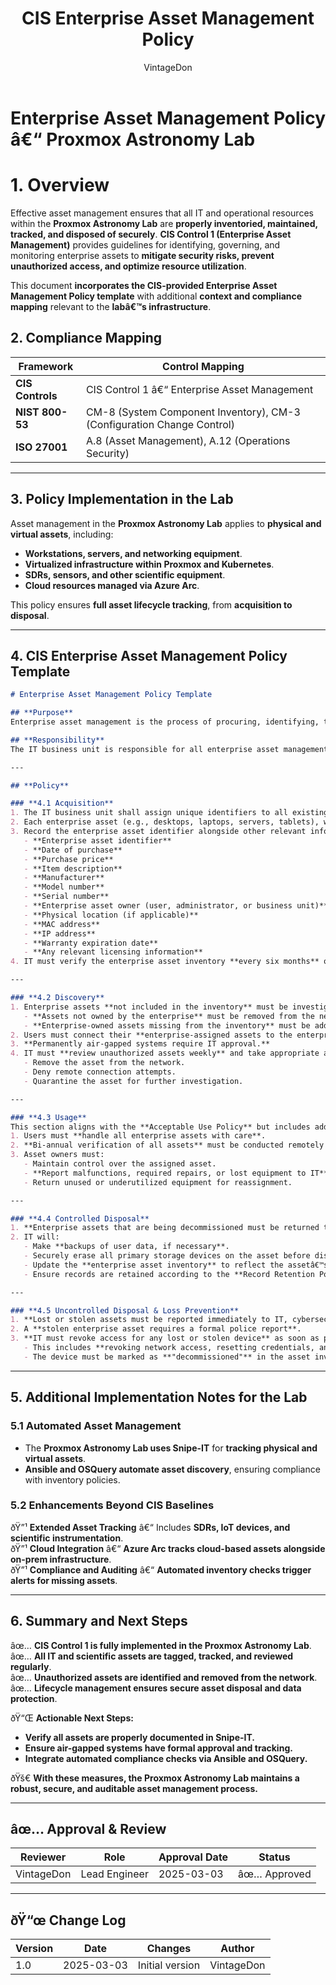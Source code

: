 ﻿---
title: "CIS Enterprise Asset Management Policy"
description: "Outlines the lifecycle management of enterprise-owned IT assets, including acquisition, usage, tracking, and disposal."
author: "VintageDon"
tags: ["CISv8", "Asset Management", "IT Inventory", "Compliance"]
category: "Compliance"
kb_type: "Policy"
version: "1.0"
status: "Approved"
last_updated: "2025-03-03"
---

# **Enterprise Asset Management Policy â€“ Proxmox Astronomy Lab**  

# **1. Overview**  

Effective asset management ensures that all IT and operational resources within the **Proxmox Astronomy Lab** are **properly inventoried, maintained, tracked, and disposed of securely**. **CIS Control 1 (Enterprise Asset Management)** provides guidelines for identifying, governing, and monitoring enterprise assets to **mitigate security risks, prevent unauthorized access, and optimize resource utilization**.  

This document **incorporates the CIS-provided Enterprise Asset Management Policy template** with additional **context and compliance mapping** relevant to the **labâ€™s infrastructure**.  

## **2. Compliance Mapping**  

| **Framework**      | **Control Mapping** |
|--------------------|--------------------|
| **CIS Controls**   | CIS Control 1 â€“ Enterprise Asset Management |
| **NIST 800-53**    | CM-8 (System Component Inventory), CM-3 (Configuration Change Control) |
| **ISO 27001**      | A.8 (Asset Management), A.12 (Operations Security) |

---

## **3. Policy Implementation in the Lab**  

Asset management in the **Proxmox Astronomy Lab** applies to **physical and virtual assets**, including:  

- **Workstations, servers, and networking equipment**.  
- **Virtualized infrastructure within Proxmox and Kubernetes**.  
- **SDRs, sensors, and other scientific equipment**.  
- **Cloud resources managed via Azure Arc**.  

This policy ensures **full asset lifecycle tracking**, from **acquisition to disposal**.

---

## **4. CIS Enterprise Asset Management Policy Template**  

```markdown
# Enterprise Asset Management Policy Template

## **Purpose**  
Enterprise asset management is the process of procuring, identifying, tracking, maintaining, and disposing of an asset owned by an enterprise. The Enterprise Asset Management Policy provides the processes and procedures for governing the enterprise asset lifecycle while an enterprise is using an asset. An inventory must be created and maintained to support the enterpriseâ€™s mission. This inventory must be current and reflect the current assets owned and operated by the enterprise.  

## **Responsibility**  
The IT business unit is responsible for all enterprise asset management functions. This information is relayed to other business units within the enterprise such as finance, accounting, and cybersecurity as required or needed. IT is responsible for informing all users of their responsibilities in the use of any enterprise assets assigned to them.  

---

## **Policy**  

### **4.1 Acquisition**  
1. The IT business unit shall assign unique identifiers to all existing and newly acquired enterprise assets.  
2. Each enterprise asset (e.g., desktops, laptops, servers, tablets), where applicable, must have an enterprise asset tag affixed to the device with this identifier.  
3. Record the enterprise asset identifier alongside other relevant information within the IT inventory. This includes:  
   - **Enterprise asset identifier**  
   - **Date of purchase**  
   - **Purchase price**  
   - **Item description**  
   - **Manufacturer**  
   - **Model number**  
   - **Serial number**  
   - **Enterprise asset owner (user, administrator, or business unit)**  
   - **Physical location (if applicable)**  
   - **MAC address**  
   - **IP address**  
   - **Warranty expiration date**  
   - **Any relevant licensing information**  
4. IT must verify the enterprise asset inventory **every six months** or more frequently.  

---

### **4.2 Discovery**  
1. Enterprise assets **not included in the inventory** must be investigated, as they may be unauthorized.  
   - **Assets not owned by the enterprise** must be removed from the network unless temporary access is granted by IT.  
   - **Enterprise-owned assets missing from the inventory** must be added to the inventory.  
2. Users must connect their **enterprise-assigned assets to the enterprise network at least weekly**, where practical.  
3. **Permanently air-gapped systems require IT approval.**  
4. IT must **review unauthorized assets weekly** and take appropriate action:  
   - Remove the asset from the network.  
   - Deny remote connection attempts.  
   - Quarantine the asset for further investigation.  

---

### **4.3 Usage**  
This section aligns with the **Acceptable Use Policy** but includes additional asset-specific considerations:  
1. Users must **handle all enterprise assets with care**.  
2. **Bi-annual verification of all assets** must be conducted remotely or in person.  
3. Asset owners must:  
   - Maintain control over the assigned asset.  
   - **Report malfunctions, required repairs, or lost equipment to IT**.  
   - Return unused or underutilized equipment for reassignment.  

---

### **4.4 Controlled Disposal**  
1. **Enterprise assets that are being decommissioned must be returned to IT.**  
2. IT will:  
   - Make **backups of user data, if necessary**.  
   - Securely erase all primary storage devices on the asset before disposal.  
   - Update the **enterprise asset inventory** to reflect the assetâ€™s retirement.  
   - Ensure records are retained according to the **Record Retention Policy**.  

---

### **4.5 Uncontrolled Disposal & Loss Prevention**  
1. **Lost or stolen assets must be reported immediately to IT, cybersecurity, and finance.**  
2. A **stolen enterprise asset requires a formal police report**.  
3. **IT must revoke access for any lost or stolen device** as soon as possible.  
   - This includes **revoking network access, resetting credentials, and wiping devices remotely**.  
   - The device must be marked as **"decommissioned"** in the asset inventory.  
```

---

## **5. Additional Implementation Notes for the Lab**  

### **5.1 Automated Asset Management**

- The **Proxmox Astronomy Lab uses Snipe-IT** for **tracking physical and virtual assets**.
- **Ansible and OSQuery automate asset discovery**, ensuring compliance with inventory policies.

### **5.2 Enhancements Beyond CIS Baselines**

ðŸ”¹ **Extended Asset Tracking** â€“ Includes **SDRs, IoT devices, and scientific instrumentation**.  
ðŸ”¹ **Cloud Integration** â€“ **Azure Arc tracks cloud-based assets alongside on-prem infrastructure**.  
ðŸ”¹ **Compliance and Auditing** â€“ **Automated inventory checks trigger alerts for missing assets**.  

---

## **6. Summary and Next Steps**  

âœ… **CIS Control 1 is fully implemented in the Proxmox Astronomy Lab**.  
âœ… **All IT and scientific assets are tagged, tracked, and reviewed regularly**.  
âœ… **Unauthorized assets are identified and removed from the network**.  
âœ… **Lifecycle management ensures secure asset disposal and data protection**.  

ðŸ“Œ **Actionable Next Steps:**  

- **Verify all assets are properly documented in Snipe-IT.**  
- **Ensure air-gapped systems have formal approval and tracking.**  
- **Integrate automated compliance checks via Ansible and OSQuery.**  

ðŸš€ **With these measures, the Proxmox Astronomy Lab maintains a robust, secure, and auditable asset management process.**

---

## **âœ… Approval & Review**  

| **Reviewer** | **Role** | **Approval Date** | **Status** |
|-------------|---------|------------------|------------|
| VintageDon | Lead Engineer | 2025-03-03 | âœ… Approved |

---

## **ðŸ“œ Change Log**  

| **Version** | **Date** | **Changes** | **Author** |
|------------|---------|-------------|------------|
| 1.0 | 2025-03-03 | Initial version | VintageDon |

